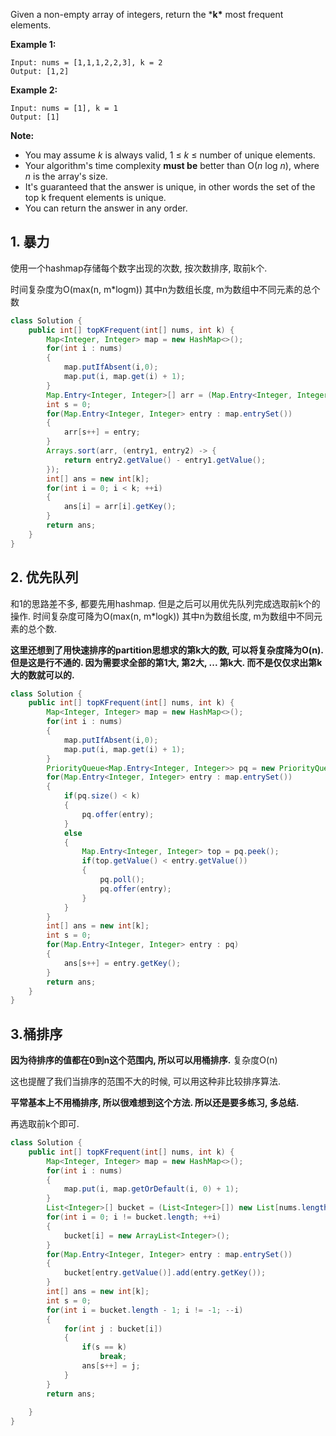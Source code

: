 Given a non-empty array of integers, return the ***k\*** most frequent elements.

**Example 1:**

```
Input: nums = [1,1,1,2,2,3], k = 2
Output: [1,2]
```

**Example 2:**

```
Input: nums = [1], k = 1
Output: [1]
```

**Note:**

- You may assume *k* is always valid, 1 ≤ *k* ≤ number of unique elements.
- Your algorithm's time complexity **must be** better than O(*n* log *n*), where *n* is the array's size.
- It's guaranteed that the answer is unique, in other words the set of the top k frequent elements is unique.
- You can return the answer in any order.

## 1. 暴力

使用一个hashmap存储每个数字出现的次数, 按次数排序, 取前k个.

时间复杂度为O(max(n, m*logm)) 其中n为数组长度, m为数组中不同元素的总个数

```java
class Solution {
    public int[] topKFrequent(int[] nums, int k) {
        Map<Integer, Integer> map = new HashMap<>();
        for(int i : nums)
        {
            map.putIfAbsent(i,0);
            map.put(i, map.get(i) + 1);
        }
        Map.Entry<Integer, Integer>[] arr = (Map.Entry<Integer, Integer>[]) new Map.Entry[map.size()];
        int s = 0;
        for(Map.Entry<Integer, Integer> entry : map.entrySet())
        {
            arr[s++] = entry;
        }
        Arrays.sort(arr, (entry1, entry2) -> {
            return entry2.getValue() - entry1.getValue();
        });
        int[] ans = new int[k];
        for(int i = 0; i < k; ++i)
        {
            ans[i] = arr[i].getKey();
        }
        return ans;
    }
}
```

## 2. 优先队列

和1的思路差不多, 都要先用hashmap. 但是之后可以用优先队列完成选取前k个的操作. 时间复杂度可降为O(max(n, m*logk)) 其中n为数组长度, m为数组中不同元素的总个数.

**这里还想到了用快速排序的partition思想求的第k大的数, 可以将复杂度降为O(n). 但是这是行不通的. 因为需要求全部的第1大, 第2大, ... 第k大. 而不是仅仅求出第k大的数就可以的.**

```java
class Solution {
    public int[] topKFrequent(int[] nums, int k) {
        Map<Integer, Integer> map = new HashMap<>();
        for(int i : nums)
        {
            map.putIfAbsent(i,0);
            map.put(i, map.get(i) + 1);
        }
        PriorityQueue<Map.Entry<Integer, Integer>> pq = new PriorityQueue<>((entry1, entry2) -> entry1.getValue() - entry2.getValue());
        for(Map.Entry<Integer, Integer> entry : map.entrySet())
        {
            if(pq.size() < k)
            {
                pq.offer(entry);
            }
            else
            {
                Map.Entry<Integer, Integer> top = pq.peek();
                if(top.getValue() < entry.getValue())
                {
                    pq.poll();
                    pq.offer(entry);
                }
            }
        }
        int[] ans = new int[k];
        int s = 0;
        for(Map.Entry<Integer, Integer> entry : pq)
        {
            ans[s++] = entry.getKey();
        }
        return ans;
    }
}
```

## 3.桶排序

**因为待排序的值都在0到n这个范围内, 所以可以用桶排序.** 复杂度O(n)

这也提醒了我们当排序的范围不大的时候, 可以用这种非比较排序算法.

**平常基本上不用桶排序, 所以很难想到这个方法. 所以还是要多练习, 多总结.**

再选取前k个即可. 

```java
class Solution {
    public int[] topKFrequent(int[] nums, int k) {
        Map<Integer, Integer> map = new HashMap<>();
        for(int i : nums)
        {
            map.put(i, map.getOrDefault(i, 0) + 1);
        }
        List<Integer>[] bucket = (List<Integer>[]) new List[nums.length + 1];
        for(int i = 0; i != bucket.length; ++i)
        {
            bucket[i] = new ArrayList<Integer>();
        }
        for(Map.Entry<Integer, Integer> entry : map.entrySet())
        {
            bucket[entry.getValue()].add(entry.getKey());
        }
        int[] ans = new int[k];
        int s = 0;
        for(int i = bucket.length - 1; i != -1; --i)
        {
            for(int j : bucket[i])
            {
                if(s == k)
                    break;
                ans[s++] = j;
            }
        }
        return ans;
        
    }
}
```



